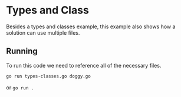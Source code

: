 # Types and Class

Besides a types and classes example, this example also shows how a solution can use multiple files.

## Running

To run this code we need to reference all of the necessary files.

```bash
go run types-classes.go doggy.go 
```

or `go run .`
